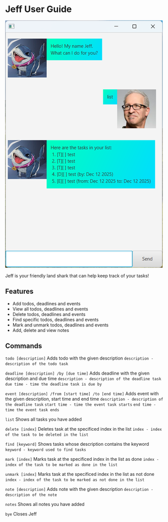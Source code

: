 # Jeff User Guide

![Screenshot of Jeff](Ui.png)

Jeff is your friendly land shark that can help keep track of your tasks!

## Features

- Add todos, deadlines and events
- View all todos, deadlines and events
- Delete todos, deadlines and events
- Find specific todos, deadlines and events
- Mark and unmark todos, deadlines and events
- Add, delete and view notes

## Commands

`todo [description]`
Adds todo with the given description
`description - description of the todo task`

`deadline [description] /by [due time]`
Adds deadline with the given description and due time
`description - description of the deadline task`
`due time - time the deadline task is due by`

`event [description] /from [start time] /to [end time]`
Adds event with the given description, start time and end time
`description - description of the deadline task`
`start time - time the event task starts`
`end time - time the event task ends`

`list`
Shows all tasks you have added

`delete [index]`
Deletes task at the specificed index in the list
`index - index of the task to be deleted in the list`

`find [keyword]`
Shows tasks whose description contains the keyword
`keyword - keyword used to find tasks`

`mark [index]`
Marks task at the specificed index in the list as done
`index - index of the task to be marked as done in the list`

`unmark [index]`
Marks task at the specificed index in the list as not done
`index - index of the task to be marked as not done in the list`

`note [description]`
Adds note with the given description
`description - description of the note`

`notes`
Shows all notes you have added

`bye`
Closes Jeff

